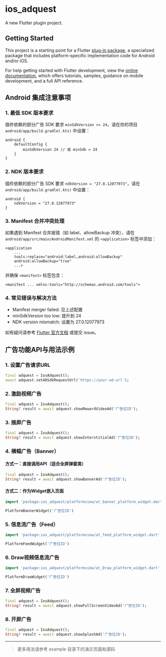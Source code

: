# ios_adquest

A new Flutter plugin project.

## Getting Started

This project is a starting point for a Flutter
[plug-in package](https://flutter.dev/to/develop-plugins),
a specialized package that includes platform-specific implementation code for
Android and/or iOS.

For help getting started with Flutter development, view the
[online documentation](https://docs.flutter.dev), which offers tutorials,
samples, guidance on mobile development, and a full API reference.

## Android 集成注意事项

### 1. 最低 SDK 版本要求
插件依赖的部分广告 SDK 要求 `minSdkVersion >= 24`，请在你的项目 `android/app/build.gradle(.kts)` 中设置：

```
android {
    defaultConfig {
        minSdkVersion 24 // 或 minSdk = 24
    }
}
```

### 2. NDK 版本要求
插件依赖的部分广告 SDK 要求 `ndkVersion = "27.0.12077973"`，请在 `android/app/build.gradle(.kts)` 中设置：

```
android {
    ndkVersion = "27.0.12077973"
}
```

### 3. Manifest 合并冲突处理
如果遇到 Manifest 合并报错（如 label、allowBackup 冲突），请在 `android/app/src/main/AndroidManifest.xml` 的 `<application>` 标签中添加：

```
<application
    ...
    tools:replace="android:label,android:allowBackup"
    android:allowBackup="true"
    ...>
```
并确保 `<manifest>` 标签包含：
```
<manifest ... xmlns:tools="http://schemas.android.com/tools">
```

### 4. 常见错误与解决方法
- Manifest merger failed: 见上述配置
- minSdkVersion too low: 提升到 24
- NDK version mismatch: 设置为 27.0.12077973

如有疑问请参考 [Flutter 官方文档](https://flutter.dev/to/review-gradle-config) 或提交 issue。

## 广告功能API与用法示例

### 1. 设置广告请求URL
```dart
final adquest = IosAdquest();
await adquest.setADSdkRequestUrl('https://your-ad-url');
```

### 2. 激励视频广告
```dart
final adquest = IosAdquest();
String? result = await adquest.showRewardVideoAd('广告位ID');
```

### 3. 插屏广告
```dart
final adquest = IosAdquest();
String? result = await adquest.showInterstitialAd('广告位ID');
```

### 4. 横幅广告（Banner）
#### 方式一：直接调用API（适合全屏弹窗类）
```dart
final adquest = IosAdquest();
String? result = await adquest.showBannerAd('广告位ID');
```
#### 方式二：作为Widget嵌入页面
```dart
import 'package:ios_adquest/platformview/at_banner_platform_widget.dart';

PlatformBannerWidget('广告位ID')
```

### 5. 信息流广告（Feed）
```dart
import 'package:ios_adquest/platformview/at_feed_platform_widget.dart';

PlatformFeedWidget('广告位ID')
```

### 6. Draw视频信息流广告
```dart
import 'package:ios_adquest/platformview/at_Draw_platform_widget.dart';

PlatformDrawWidget('广告位ID')
```

### 7. 全屏视频广告
```dart
final adquest = IosAdquest();
String? result = await adquest.showFullScreenVideoAd('广告位ID');
```

### 8. 开屏广告
```dart
final adquest = IosAdquest();
String? result = await adquest.showSplashAd('广告位ID');
```

---

> 更多用法请参考 example 目录下的演示页面和源码

